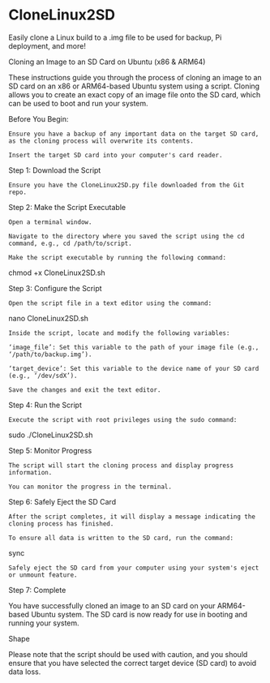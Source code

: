 # CloneLinux2SD
Easily clone a Linux build to a .img file to be used for backup, Pi deployment, and more!


Cloning an Image to an SD Card on Ubuntu (x86 & ARM64) 

 

These instructions guide you through the process of cloning an image to an SD card on an x86 or ARM64-based Ubuntu system using a script. Cloning allows you to create an exact copy of an image file onto the SD card, which can be used to boot and run your system. 

 

Before You Begin: 

    Ensure you have a backup of any important data on the target SD card, as the cloning process will overwrite its contents. 

    Insert the target SD card into your computer's card reader. 

 

Step 1: Download the Script 

    Ensure you have the CloneLinux2SD.py file downloaded from the Git repo.
 

Step 2: Make the Script Executable 

    Open a terminal window. 

    Navigate to the directory where you saved the script using the cd command, e.g., cd /path/to/script. 

    Make the script executable by running the following command: 

chmod +x CloneLinux2SD.sh 

 

Step 3: Configure the Script 

    Open the script file in a text editor using the command: 

nano CloneLinux2SD.sh 

    Inside the script, locate and modify the following variables: 

    ‘image_file’: Set this variable to the path of your image file (e.g., ‘/path/to/backup.img’). 

    ‘target_device’: Set this variable to the device name of your SD card (e.g., ‘/dev/sdX’). 

    Save the changes and exit the text editor. 

 

Step 4: Run the Script 

    Execute the script with root privileges using the sudo command: 

sudo ./CloneLinux2SD.sh 

 

Step 5: Monitor Progress 

    The script will start the cloning process and display progress information. 

    You can monitor the progress in the terminal. 

 

Step 6: Safely Eject the SD Card 

    After the script completes, it will display a message indicating the cloning process has finished. 

    To ensure all data is written to the SD card, run the command: 

sync 

    Safely eject the SD card from your computer using your system's eject or unmount feature. 

 

Step 7: Complete 

You have successfully cloned an image to an SD card on your ARM64-based Ubuntu system. The SD card is now ready for use in booting and running your system. 

Shape 

Please note that the script should be used with caution, and you should ensure that you have selected the correct target device (SD card) to avoid data loss. 

 
